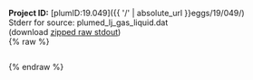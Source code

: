 **Project ID:** [plumID:19.049]({{ '/' | absolute_url }}eggs/19/049/)  
Stderr for source:  plumed_lj_gas_liquid.dat   
(download [zipped raw stdout](plumed_lj_gas_liquid.dat.plumed.stdout.txt.zip))  
{% raw %}
<pre>
</pre>
{% endraw %}
